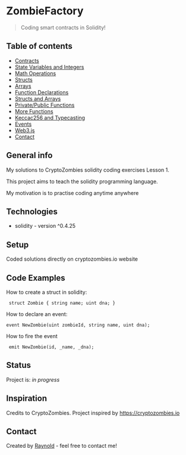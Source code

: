 # ZombieFactory
> Coding smart contracts in Solidity!

## Table of contents
* [Contracts](#contracts)
* [State Variables and Integers](#integers)
* [Math Operations](#maths)
* [Structs](#structsp)
* [Arrays](#arrays)
* [Function Declarations](#function)
* [Structs and Arrays](#structs_arrays)
* [Private/Public Functions](#functions)
* [More Functions](#functions)
* [Keccac256 and Typecasting](#types)
* [Events](#events)
* [Web3.js](#web3js)
* [Contact](#contact)

## General info
My solutions to CryptoZombies solidity coding exercises Lesson 1.

This project aims to teach the solidity programming language. 

My motivation is to practise coding anytime anywhere

## Technologies
* solidity  - version ^0.4.25

## Setup
Coded solutions directly on cryptozombies.io website

## Code Examples
How to create a struct in solidity:

` struct Zombie {
        string name;
        uint dna;
    }`
     
  How to declare an event:
  
  `event NewZombie(uint zombieId, string name, uint dna);`
  
  How to fire the event
  
  ` emit NewZombie(id, _name, _dna);`


## Status
Project is: _in progress_

## Inspiration
Credits to CryptoZombies. Project inspired by https://cryptozombies.io

## Contact
Created by [Raynold](https://ca.linkedin.com/in/raynold-gyasi-036631119) - feel free to contact me!

